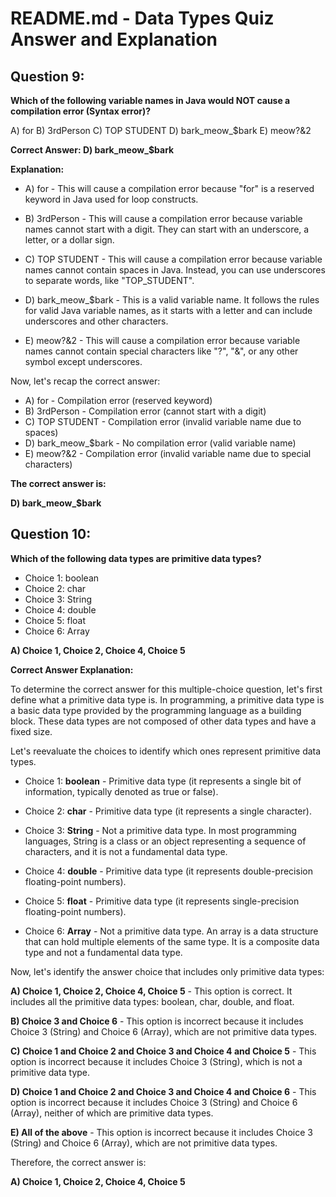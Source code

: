 # README.md - Data Types Quiz Answer and Explanation

## Question 9:

**Which of the following variable names in Java would NOT cause a compilation error (Syntax error)?**

A) for
B) 3rdPerson
C) TOP STUDENT
D) bark_meow_$bark
E) meow?&2

**Correct Answer: D) bark_meow_$bark**

**Explanation:**

- A) for - This will cause a compilation error because "for" is a reserved keyword in Java used for loop constructs.

- B) 3rdPerson - This will cause a compilation error because variable names cannot start with a digit. They can start with an underscore, a letter, or a dollar sign.

- C) TOP STUDENT - This will cause a compilation error because variable names cannot contain spaces in Java. Instead, you can use underscores to separate words, like "TOP_STUDENT".

- D) bark_meow_$bark - This is a valid variable name. It follows the rules for valid Java variable names, as it starts with a letter and can include underscores and other characters.

- E) meow?&2 - This will cause a compilation error because variable names cannot contain special characters like "?", "&", or any other symbol except underscores.

Now, let's recap the correct answer:

- A) for - Compilation error (reserved keyword)
- B) 3rdPerson - Compilation error (cannot start with a digit)
- C) TOP STUDENT - Compilation error (invalid variable name due to spaces)
- D) bark_meow_$bark - No compilation error (valid variable name)
- E) meow?&2 - Compilation error (invalid variable name due to special characters)

**The correct answer is:**

**D) bark_meow_$bark**


## Question 10:

**Which of the following data types are primitive data types?**

- Choice 1: boolean
- Choice 2: char
- Choice 3: String
- Choice 4: double
- Choice 5: float
- Choice 6: Array

**A) Choice 1, Choice 2, Choice 4, Choice 5**

**Correct Answer Explanation:**

To determine the correct answer for this multiple-choice question, let's first define what a primitive data type is. In programming, a primitive data type is a basic data type provided by the programming language as a building block. These data types are not composed of other data types and have a fixed size.

Let's reevaluate the choices to identify which ones represent primitive data types.

- Choice 1: **boolean** - Primitive data type (it represents a single bit of information, typically denoted as true or false).

- Choice 2: **char** - Primitive data type (it represents a single character).

- Choice 3: **String** - Not a primitive data type. In most programming languages, String is a class or an object representing a sequence of characters, and it is not a fundamental data type.

- Choice 4: **double** - Primitive data type (it represents double-precision floating-point numbers).

- Choice 5: **float** - Primitive data type (it represents single-precision floating-point numbers).

- Choice 6: **Array** - Not a primitive data type. An array is a data structure that can hold multiple elements of the same type. It is a composite data type and not a fundamental data type.

Now, let's identify the answer choice that includes only primitive data types:

**A) Choice 1, Choice 2, Choice 4, Choice 5** - This option is correct. It includes all the primitive data types: boolean, char, double, and float.

**B) Choice 3 and Choice 6** - This option is incorrect because it includes Choice 3 (String) and Choice 6 (Array), which are not primitive data types.

**C) Choice 1 and Choice 2 and Choice 3 and Choice 4 and Choice 5** - This option is incorrect because it includes Choice 3 (String), which is not a primitive data type.

**D) Choice 1 and Choice 2 and Choice 3 and Choice 4 and Choice 6** - This option is incorrect because it includes Choice 3 (String) and Choice 6 (Array), neither of which are primitive data types.

**E) All of the above** - This option is incorrect because it includes Choice 3 (String) and Choice 6 (Array), which are not primitive data types.

Therefore, the correct answer is:

**A) Choice 1, Choice 2, Choice 4, Choice 5**